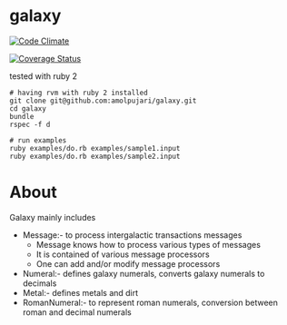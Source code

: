 galaxy
======

[![Code Climate](https://codeclimate.com/github/amolpujari/galaxy.png)](https://codeclimate.com/github/amolpujari/galaxy)

[![Coverage Status](https://coveralls.io/repos/amolpujari/galaxy/badge.png?branch=master)](https://coveralls.io/r/amolpujari/galaxy)

tested with ruby 2

    # having rvm with ruby 2 installed
    git clone git@github.com:amolpujari/galaxy.git
    cd galaxy
    bundle
    rspec -f d

    # run examples
    ruby examples/do.rb examples/sample1.input 
    ruby examples/do.rb examples/sample2.input

# About

Galaxy mainly includes
  * Message:- to process intergalactic transactions messages
    * Message knows how to process various types of messages
    * It is contained of various message processors
    * One can add and/or modify message processors
  * Numeral:- defines galaxy numerals, converts galaxy numerals to decimals
  * Metal:- defines metals and dirt
  * RomanNumeral:- to represent roman numerals, conversion between roman and decimal numerals



